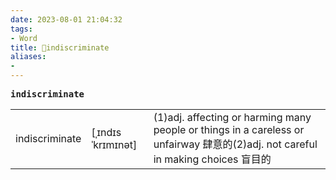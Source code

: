 ```yaml
---
date: 2023-08-01 21:04:32
tags: 
- Word
title: 📖indiscriminate
aliases: 
- 
---
```


<pre><strong>indiscriminate</strong></pre>
|   |   |   |
|---|---|---|
|indiscriminate|[ˌɪndɪsˈkrɪmɪnət]|(1)adj. affecting or harming many people or things in a careless or unfairway 肆意的(2)adj. not careful in making choices 盲⽬的|